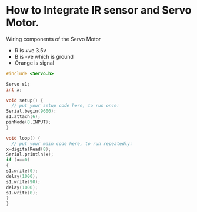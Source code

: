 # How to Integrate IR sensor and Servo Motor.

Wiring components of the Servo Motor
- R is +ve 3.5v
- B is -ve which is ground
- Orange is signal 



```cpp
#include <Servo.h>

Servo s1;
int x;

void setup() {
  // put your setup code here, to run once:
Serial.begin(9600);
s1.attach(6);
pinMode(8,INPUT);
}

void loop() {
  // put your main code here, to run repeatedly:
x=digitalRead(8);
Serial.println(x);
if (x==0)
{
s1.write(0);
delay(1000);
s1.write(90);
delay(1000);
s1.write(0);
}
}
```

